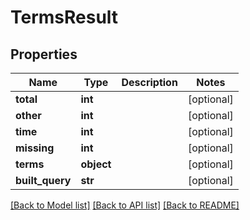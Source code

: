 # TermsResult

## Properties
Name | Type | Description | Notes
------------ | ------------- | ------------- | -------------
**total** | **int** |  | [optional] 
**other** | **int** |  | [optional] 
**time** | **int** |  | [optional] 
**missing** | **int** |  | [optional] 
**terms** | **object** |  | [optional] 
**built_query** | **str** |  | [optional] 

[[Back to Model list]](../README.md#documentation-for-models) [[Back to API list]](../README.md#documentation-for-api-endpoints) [[Back to README]](../README.md)



